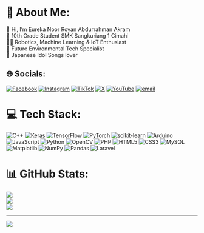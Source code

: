 # 💫 About Me:
👋 Hi, I’m Eureka Noor Royan Abdurrahman Akram<br>🏫 10th Grade Student SMK Sangkuriang 1 Cimahi<br>🧑‍💻 Robotics, Machine Learning & IoT Enthusiast<br>🌱 Future Environmental Tech Specialist<br>🎵 Japanese Idol Songs lover


## 🌐 Socials:
[![Facebook](https://img.shields.io/badge/Facebook-%231877F2.svg?logo=Facebook&logoColor=white)](https://facebook.com/eurekaakram) [![Instagram](https://img.shields.io/badge/Instagram-%23E4405F.svg?logo=Instagram&logoColor=white)](https://instagram.com/eurekaakram) [![TikTok](https://img.shields.io/badge/TikTok-%23000000.svg?logo=TikTok&logoColor=white)](https://tiktok.com/eurekaakram) [![X](https://img.shields.io/badge/X-black.svg?logo=X&logoColor=white)](https://x.com/eurekaakram) [![YouTube](https://img.shields.io/badge/YouTube-%23FF0000.svg?logo=YouTube&logoColor=white)](https://youtube.com/@eurekaakram) [![email](https://img.shields.io/badge/Email-D14836?logo=gmail&logoColor=white)](mailto:eurekaakram@gmail.com) 

# 💻 Tech Stack:
![C++](https://img.shields.io/badge/c++-%2300599C.svg?style=for-the-badge&logo=c%2B%2B&logoColor=white) ![Keras](https://img.shields.io/badge/Keras-%23D00000.svg?style=for-the-badge&logo=Keras&logoColor=white) ![TensorFlow](https://img.shields.io/badge/TensorFlow-%23FF6F00.svg?style=for-the-badge&logo=TensorFlow&logoColor=white) ![PyTorch](https://img.shields.io/badge/PyTorch-%23EE4C2C.svg?style=for-the-badge&logo=PyTorch&logoColor=white) ![scikit-learn](https://img.shields.io/badge/scikit--learn-%23F7931E.svg?style=for-the-badge&logo=scikit-learn&logoColor=white) ![Arduino](https://img.shields.io/badge/-Arduino-00979D?style=for-the-badge&logo=Arduino&logoColor=white) ![JavaScript](https://img.shields.io/badge/javascript-%23323330.svg?style=for-the-badge&logo=javascript&logoColor=%23F7DF1E) ![Python](https://img.shields.io/badge/python-3670A0?style=for-the-badge&logo=python&logoColor=ffdd54) ![OpenCV](https://img.shields.io/badge/opencv-%23white.svg?style=for-the-badge&logo=opencv&logoColor=white)  ![PHP](https://img.shields.io/badge/php-%23777BB4.svg?style=for-the-badge&logo=php&logoColor=white) ![HTML5](https://img.shields.io/badge/html5-%23E34F26.svg?style=for-the-badge&logo=html5&logoColor=white) ![CSS3](https://img.shields.io/badge/css3-%231572B6.svg?style=for-the-badge&logo=css3&logoColor=white) ![MySQL](https://img.shields.io/badge/mysql-4479A1.svg?style=for-the-badge&logo=mysql&logoColor=white)  ![Matplotlib](https://img.shields.io/badge/Matplotlib-%23ffffff.svg?style=for-the-badge&logo=Matplotlib&logoColor=black) ![NumPy](https://img.shields.io/badge/numpy-%23013243.svg?style=for-the-badge&logo=numpy&logoColor=white) ![Pandas](https://img.shields.io/badge/pandas-%23150458.svg?style=for-the-badge&logo=pandas&logoColor=white) ![Laravel](https://img.shields.io/badge/laravel-%23FF2D20.svg?style=for-the-badge&logo=laravel&logoColor=white)
# 📊 GitHub Stats:
![](https://github-readme-stats.vercel.app/api?username=Euryan&theme=dark&hide_border=false&include_all_commits=true&count_private=true)<br/>
![](https://nirzak-streak-stats.vercel.app/?user=Euryan&theme=dark&hide_border=false)<br/>
![](https://github-readme-stats.vercel.app/api/top-langs/?username=Euryan&theme=dark&hide_border=false&include_all_commits=true&count_private=true&layout=compact)

---
[![](https://visitcount.itsvg.in/api?id=Euryan&icon=0&color=0)](https://visitcount.itsvg.in)

<!-- Proudly created with GPRM ( https://gprm.itsvg.in ) -->
